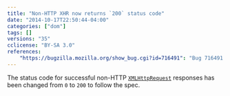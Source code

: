 ```yaml
---
title: "Non-HTTP XHR now returns `200` status code"
date: "2014-10-17T22:50:44-04:00"
categories: ["dom"]
tags: []
versions: "35"
cclicense: "BY-SA 3.0"
references:
    "https://bugzilla.mozilla.org/show_bug.cgi?id=716491": "Bug 716491 – Investigate the status code for non-HTTP XHR."
---
```

The status code for successful non-HTTP [`XMLHttpRequest`](https://developer.mozilla.org/en-US/docs/Web/API/XMLHttpRequest) responses has been changed from `0` to `200` to follow the spec.
